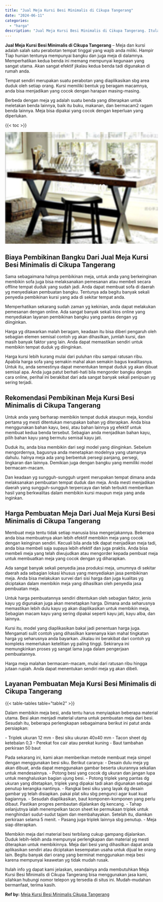 ```yaml
---
title: "Jual Meja Kursi Besi Minimalis di Cikupa Tangerang"
date: "2024-06-11"
categories: 
  - "harga"
description: "Jual Meja Kursi Besi Minimalis di Cikupa Tangerang. Itulah info yg dapat kami jelaskan, seandainya anda membutuhkan Meja Kursi Besi Minimalis di Cikupa Tange..."
---
```


**Jual Meja Kursi Besi Minimalis di Cikupa Tangerang** – Meja dan kursi adalah salah satu perabotan tempat tinggal yang wajib anda miliki. Hampir Tiap hunian tentunya mempunyai bangku dan juga meja di dalamnya. Memperhatikan kedua benda ini memang mempunyai kegunaan yang sangat utama. Akan sangat efektif jikalau kedua benda tadi digunakan di rumah anda.

Tempat sendiri merupakan suatu perabotan yang diaplikasikan sbg area duduk oleh setiap orang. Kursi memiliki bentuk yg beragam macamnya, anda bisa menjadikan yang cocok dengan harapan masing-masing.

Berbeda dengan meja yg adalah suatu benda yang diterapkan untuk meletakan benda lainnya, baik itu buku, makanan, dan bermacam2 ragam benda lainnya. Meja bisa dipakai yang cocok dengan keperluan yang diperlukan.

{{< toc >}}

![Jual Meja Kursi Besi Minimalis di Cikupa Tangerang](/images/jual-meja-besi-murah06.png)

## Biaya Pembikinan Bangku Dari Jual Meja Kursi Besi Minimalis di Cikupa Tangerang

Sama sebagaimana halnya pembikinan meja, untuk anda yang berkeinginan membikin sofa juga bisa melaksanakan pemesanan atau membeli secara offline tempat duduk yang sudah jadi. Anda dapat membuat sofa di daerah yg menyediakan pembuatan bangku. Tentunya ada begitu banyak sekali penyedia pembikinan kursi yang ada di sekitar tempat anda.

Memperhatikan sekarang sudah zaman yg kekinian, anda dapat melakukan pemesanan dengan online. Ada sangat banyak sekali kios online yang menyediakan layanan pembikinan bangku yang pantas dengan yg diinginkan.

Harga yg ditawarkan malah beragam, keadaan itu bisa diberi pengaruh oleh sebagian elemen semisal contoh yg akan dihasilkan, jumlah kursi, dan masih banyak faktor yang lain. Anda dapat memastikan sendiri untuk membikin tempat duduk yg diinginkan.

Harga kursi lebih kurang mulai dari puluhan ribu sampai ratusan ribu. Apabila harga sofa yang semakin mahal akan semakin bagus kwalitasnya. Untuk itu, anda semestinya dapat menentukan tempat duduk yg akan dibuat semisal apa. Anda juga patut berhati-hati bila mengorder bangku dengan cara online, perihal ini berakibat dari ada sangat banyak sekali penipuan yg sering terjadi.

## Rekomendasi Pembikinan Meja Kursi Besi Minimalis di Cikupa Tangerang

Untuk anda yang berharap membikin tempat duduk ataupun meja, kondisi pertama yg mesti ditentukan merupakan bahan yg diterapkan. Anda bisa menggunakan bahan kayu, besi, atau bahan lainnya yg efektif untuk membuat kedua benda tersebut. Sebagian anda menjadikan bahan kayu, pilih bahan kayu yang bermutu semisal kayu jati.

Duduk itu, anda bisa membikin dari segi model yang diinginkan. Sebelum mengordernya, bagusnya anda menetapkan modelnya yang utamanya dahulu. halnya meja ada yang berbentuk persegi panjang, persegi, lingkaran dan lainnya. Demikian juga dengan bangku yang memiliki model bermacam-macam.

Dan keadaan yg sungguh-sungguh urgent merupakan tempat dimana anda melaksanakan pembuatan tempat duduk dan meja. Anda mesti menjadikan daerah yang sungguh-sungguh terpercaya dan telah terbukti memberikan hasil yang berkwalitas dalam membikin kursi maupun meja yang anda inginkan.

## Harga Pembuatan Meja Dari Jual Meja Kursi Besi Minimalis di Cikupa Tangerang

Membuat meja tentu tidak setiap manusia bisa mengerjakannya. Beberapa anda bisa membuatnya akan lebih efektif membikin meja yang cocok dengan keinginan sendiri. Kecuali bila anda tdk dapat menjadikan meja tadi, anda bisa membeli saja supaya lebih efektif dan juga praktis. Anda bisa membeli meja yang telah diwujudkan atau mengorder kepada pembuat meja untuk membuatkan meja yang cocok dengan yg diharapkan.

Ada sangat banyak sekali penyedia jasa produksi meja, umumnya di sekitar daerah ada sebagian lokasi khusus yang menyediakan jasa pembikinan meja. Anda bisa melakukan survei dari sisi harga dan juga kualitas yg diciptakan dalam membikin meja yang dihasilkan oleh penyedia jasa pembuatan meja.

Untuk harga pembuatannya sendiri ditentukan oleh sebagian faktor, jenis kayu yg digunakan juga akan menetapkan harga. Dimana anda seharusnya memastikan lebih dulu kayu yg akan diaplikasikan untuk membikin meja, Sebagian macam kayu yang sering dipakai seperti kayu jati, kayu alba, dan lainnya.

Kursi itu, model yang diaplikasikan bakal jadi penentuan harga juga. Mengamati sulit contoh yang dihasilkan karenanya kian mahal tingkatan harga yg seharusnya anda bayarkan. Jikalau ini berakibat dari contoh yg kompleks memerlukan ketelitian yg paling tinggi. Sekiranya ini memungkinkan proses yg sangat lama juga dalam pengerjaan pembuatannya.

Harga meja malahan bermacam-macam, mulai dari ratusan ribu hingga jutaan rupiah. Anda dapat menentukan sendiri meja yg akan dibeli.

## Layanan Pembuatan Meja Kursi Besi Minimalis di Cikupa Tangerang

{{< table-tables table="table2" >}}

Dalam membikin meja besi, anda tentu harus menyiapkan beberapa material utama. Besi akan menjadi material utama untuk pembuatan meja dari besi. Sesudah itu, beberapa perlengkapan sebagaimana berikut ini patut anda persiapkan:

\- Triplek ukuran 12 mm - Besi siku ukuran 40x40 mm - Tacon sheet dg ketebalan 0,3 - Perekat fox cair atau perekat kuning - Baut tambahan perkiraan 50 baut

Pada sekarang ini, kami akan memberikan metode membuat meja simpel dengan menggunakan besi siku. Berikut caranya: - Desain dulu meja yg akan dibuat, anda dapat menggunakan gambar beserta ukurannya sekalian untuk mendesainnya. - Potong besi yang cocok dg ukuran dan jangan lupa untuk menghaluskan bagian ujung besi. - Potong triplek yang pantas dg ukuran yang ditetapkan, triplek yang dipakai tadi akan digunakan sebagai penutup kerangka nantinya. - Rangkai besi siku yang layak dg desain gambar yg telah disiapkan. pakai plat siku sbg pengunci agar kuat kuat bagiannya. - Sesudah diaplikasikan, baut komponen-komponen yang perlu dibaut. Pastikan progres pembautan dijalankan dg kencang. - Tahap selanjutnya ialah menempelkan tacon sheet ke permukaan triplek untuk menghindari sudut-sudut tajam dan membahayakan. Setelah itu, diamkan perkiraan selama 5 menit. - Pasang juga triplek lainnya sbg penutup. - Meja siap diterapkan.

Membikin meja dari material besi terbilang cukup gampang dijalankan. Duduk lebih-lebih anda mempunyai perlengkapan dan material yg mesti diterapkan untuk membikinnya. Meja dari besi yang dihasilkan dapat anda aplikasikan sendiri atau diciptakan kesempatan usaha untuk dijual ke orang lain. Begitu banyak dari orang yang berminat menggunakan meja besi karena mempunyai keawetan yg tidak mudah rusak.

Itulah info yg dapat kami jelaskan, seandainya anda membutuhkan Meja Kursi Besi Minimalis di Cikupa Tangerang bisa menggunakan jasa kami, silahkan hubungi nomor telepon yg tersedia di situs ini. Mudah-mudahan bermanfaat, terima kasih.

**Ref by:** [Meja Kursi Besi Minimalis Cikupa Tangerang](https://id.wikipedia.org/wiki/Meja)
